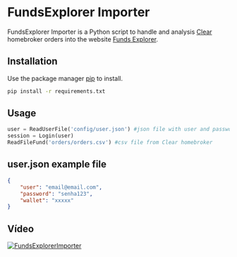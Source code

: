 # FundsExplorer Importer

FundsExplorer Importer is a Python script to handle and analysis [Clear](https://www.clear.com.br/) homebroker orders into the website [Funds Explorer](https://www.fundsexplorer.com.br/).

## Installation

Use the package manager [pip](https://pip.pypa.io/en/stable/) to install.

```bash
pip install -r requirements.txt
```

## Usage

```python
user = ReadUserFile('config/user.json') #json file with user and password from FundsExplorer
session = Login(user)
ReadFileFund('orders/orders.csv') #csv file from Clear homebroker
```

## user.json example file
```json
{
    "user": "email@email.com",
    "password": "senha123",
    "wallet": "xxxxx"
}

```

## Vídeo

[![FundsExplorerImporter](https://img.youtube.com/vi/oh6oY2mQWNI/0.jpg)](https://www.youtube.com/watch?v=oh6oY2mQWNI)